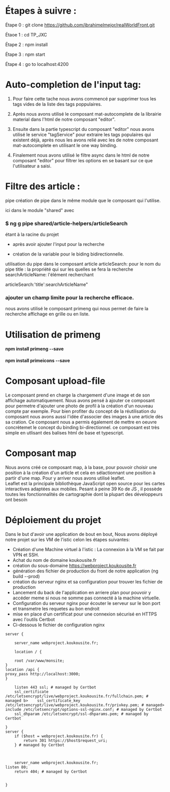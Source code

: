 # Étapes à suivre :

Étape 0 : git clone https://github.com/ibrahimelmejor/realWorldFront.git

Étaoe 1 : cd TP_JXC

Étape 2 : npm install

Étape 3 : npm start

Étape 4 : go to localhost:4200

# Auto-completion de l'input tag:

1. Pour faire cette tache nous avons commencé par supprimer tous les tags vides de la liste des tags poppulaires.

2. Après nous avons utilisé le composant mat-autocomplete de la librairie material dans l'html de notre composant "editor".

3. Ensuite dans la partie typescript du composant "editor" nous avons utilisé le service "tagService" pour extraire les tags populaires qui existent déjà, après nous les avons relié avec les <mat-option> de notre composant mat-autocomplete en utilisant le one way binding.

4. Finalement nous avons utilisé le filtre async dans le html de notre composant "editor" pour filtrer les options en se basant sur ce que l'utilisateur a saisi.

# Filtre des article :


pipe création de pipe dans le même module que le composant qui l'utilise.

ici dans le module "shared" avec

### $ ng g pipe shared/article-helpers/articleSearch 
étant à la racine du projet

- après avoir ajouter l'input pour la recherche

- création de la variable pour le biding bidirectionnelle.

utilisation du pipe dans le composant article
articleSearch: pour le nom du pipe 
title : la propriété qui sur les quelles se fera la recherche
searchArticleName: l'élément recherchant

articleSearch:'title':searchArticleName"


### ajouter un champ limite pour la recherche efficace.

nous avons utilisé le composant primeng qui nous permet de faire la recherche affichage en grille ou en liste.


# Utilisation de primeng

#### npm install primeng --save
#### npm install primeicons --save


# Composant upload-file
Le composant prend en charge la chargement d'une image et de son affichage automatiquement. Nous avons pensé à ajouter ce composant pour permetre d'ajouter une photo de profil à la création d'un nouveau compte par exemple. Pour bien profiter du concept de la réutilisation du composant nous avons aussi l'idée d'associer des images à une article dès sa cration. Ce composant nous a permis également de mettre en oeuvre concrètemet le concept du binding bi-directionnel. ce composant est très simple en utlisant des balises html de base et typescript.
# Composant map
Nous avons créé ce composant map, à la base, pour pouvoir choisir une position à la création d'un article et cela en sélactionnant une position à partir d'une map. Pour y arriver nous avons utilisé leaflet. <br> Leaflet est la principale bibliothèque JavaScript open source pour les cartes interactives adaptées aux mobiles. Pesant à peine 39 Ko de JS , il possède toutes les fonctionnalités de cartographie dont la plupart des développeurs ont besoin 
# Déploiement du projet
Dans le but d'avoir une application de bout en bout, Nous avons déployé notre projet sur les VM de l'istic celon les étapes suivantes:<br>
+ Création d'une Machine virtuel à l'istic : La connexion à la VM se fait par VPN et SSH.
+ Achat du nom de domaine koukousite.fr
+ création du sous-domaine https://webproject.koukousite.fr
+ génération des fichier de production du front de notre application (ng build --prod)
+ création du serveur nginx et sa configuration pour trouver les fichier de production
+ Lancement du back de l'application en arriere plan pour pouvoir y accéder meme si nous ne somme pas connecté à la machine virtuelle.
+ Configuration du serveur nginx pour écouter le serveur sur le bon port et transmetre les requetes au bon endroit
+ mise en place d'un certificat pour une connexion sécurisé en HTTPS avec l'outils Certbot
+ Ci-dessous le fichier de configuration nginx

```
server {

    server_name webproject.koukousite.fr;

    location / {

    root /var/www/monsite;
}
location /api {
proxy_pass http://localhost:3000;
}

    listen 443 ssl; # managed by Certbot
    ssl_certificate /etc/letsencrypt/live/webproject.koukousite.fr/fullchain.pem; # managed b>    ssl_certificate_key /etc/letsencrypt/live/webproject.koukousite.fr/privkey.pem; # managed>    include /etc/letsencrypt/options-ssl-nginx.conf; # managed by Certbot
    ssl_dhparam /etc/letsencrypt/ssl-dhparams.pem; # managed by Certbot

}
server {
    if ($host = webproject.koukousite.fr) {
        return 301 https://$host$request_uri;
    } # managed by Certbot



    server_name webproject.koukousite.fr;
listen 80;
    return 404; # managed by Certbot


}
```





